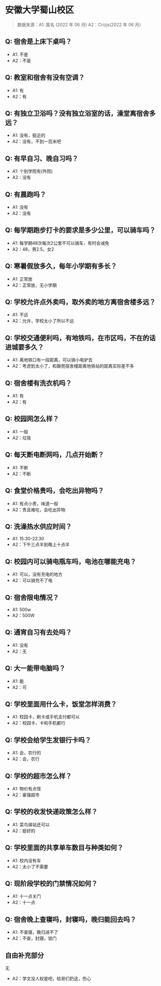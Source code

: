 # 安徽大学蜀山校区

> 数据来源：A1: 匿名 (2022 年 06 月)
A2：Crizjs(2022 年 06 月)
## Q: 宿舍是上床下桌吗？

- A1: 不是
- A2：不是

## Q: 教室和宿舍有没有空调？

- A1: 有
- A2：有

## Q: 有独立卫浴吗？没有独立浴室的话，澡堂离宿舍多远？

- A1: 没有，挺近的
- A2：没有，不到一百米吧

## Q: 有早自习、晚自习吗？

- A1: 个别学院有(外院)
- A2：没有

## Q: 有晨跑吗？

- A1: 没有
- A2：没有

## Q: 每学期跑步打卡的要求是多少公里，可以骑车吗？

- A1: 每学期48次每次2公里不可以骑车，有时会减免
- A2：48，男2.5，女2

## Q: 寒暑假放多久，每年小学期有多长？

- A1: 正常放
- A2：正常放，无小学期

## Q: 学校允许点外卖吗，取外卖的地方离宿舍楼多远？

- A1: 不远
- A2：允许，学校太小了所以不远

## Q: 学校交通便利吗，有地铁吗，在市区吗，不在的话进城要多久？

- A1: 离地铁口有一段距离，可以骑小电驴去
- A2：考虑到太小了，和磬苑宿舍楼距离地铁站的距离实际差不多

## Q: 宿舍楼有洗衣机吗？

- A1: 有
- A2：有

## Q: 校园网怎么样？

- A1: 一般
- A2：垃圾

## Q: 每天断电断网吗，几点开始断？

- A1: 不断
- A2：不断

## Q: 食堂价格贵吗，会吃出异物吗？

- A1: 有点小贵，味道一般
- A2：贵且难吃，会吃出异物

## Q: 洗澡热水供应时间？

- A1: 15:30-22:30
- A2：下午三点半到晚上十点半

## Q: 校园内可以骑电瓶车吗，电池在哪能充电？

- A1: 可以，没有充电的地方
- A2：可以骑充不了电

## Q: 宿舍限电情况？

- A1: 500w
- A2：500W

## Q: 通宵自习有去处吗？

- A1: 没有
- A2：无

## Q: 大一能带电脑吗？

- A1: 能
- A2：可

## Q: 学校里面用什么卡，饭堂怎样消费？

- A1: 校园卡，刷卡或手机支付都可以
- A2：校园卡，卡和手机都行

## Q: 学校会给学生发银行卡吗？

- A1: 会，农行的
- A2：会，农行

## Q: 学校的超市怎么样？

- A1: 物价有点怪
- A2：豪强超市

## Q: 学校的收发快递政策怎么样？

- A1: 菜鸟驿站还可以
- A2：挺好的

## Q: 学校里面的共享单车数目与种类如何？

- A1: 校内没有车
- A2：太小了不需要

## Q: 现阶段学校的门禁情况如何？

- A1: 十一点关门
- A2：十一点

## Q: 宿舍晚上查寝吗，封寝吗，晚归能回去吗？

- A1: 不查寝，晚归进不了
- A2：不查，封寝，锁门

## 自由补充部分
无
- A2：学文没人权是吧，给哥们扔这，伤心
